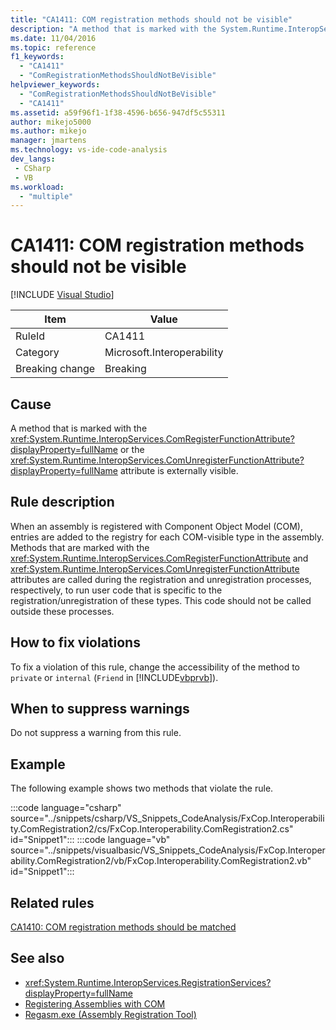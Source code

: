 ```yaml
---
title: "CA1411: COM registration methods should not be visible"
description: "A method that is marked with the System.Runtime.InteropServices.ComRegisterFunctionAttribute or the System.Runtime.InteropServices.ComUnregisterFunctionAttribute attribute is externally visible."
ms.date: 11/04/2016
ms.topic: reference
f1_keywords:
  - "CA1411"
  - "ComRegistrationMethodsShouldNotBeVisible"
helpviewer_keywords:
  - "ComRegistrationMethodsShouldNotBeVisible"
  - "CA1411"
ms.assetid: a59f96f1-1f38-4596-b656-947df5c55311
author: mikejo5000
ms.author: mikejo
manager: jmartens
ms.technology: vs-ide-code-analysis
dev_langs:
 - CSharp
 - VB
ms.workload:
  - "multiple"
---
```

# CA1411: COM registration methods should not be visible

 [!INCLUDE [Visual Studio](~/includes/applies-to-version/vs-not-mac.md)]

|Item|Value|
|-|-|
|RuleId|CA1411|
|Category|Microsoft.Interoperability|
|Breaking change|Breaking|

## Cause

A method that is marked with the <xref:System.Runtime.InteropServices.ComRegisterFunctionAttribute?displayProperty=fullName> or the <xref:System.Runtime.InteropServices.ComUnregisterFunctionAttribute?displayProperty=fullName> attribute is externally visible.

## Rule description
When an assembly is registered with Component Object Model (COM), entries are added to the registry for each COM-visible type in the assembly. Methods that are marked with the <xref:System.Runtime.InteropServices.ComRegisterFunctionAttribute> and <xref:System.Runtime.InteropServices.ComUnregisterFunctionAttribute> attributes are called during the registration and unregistration processes, respectively, to run user code that is specific to the registration/unregistration of these types. This code should not be called outside these processes.

## How to fix violations
To fix a violation of this rule, change the accessibility of the method to `private` or `internal` (`Friend` in [!INCLUDE[vbprvb](../code-quality/includes/vbprvb_md.md)]).

## When to suppress warnings
Do not suppress a warning from this rule.

## Example
The following example shows two methods that violate the rule.

:::code language="csharp" source="../snippets/csharp/VS_Snippets_CodeAnalysis/FxCop.Interoperability.ComRegistration2/cs/FxCop.Interoperability.ComRegistration2.cs" id="Snippet1":::
:::code language="vb" source="../snippets/visualbasic/VS_Snippets_CodeAnalysis/FxCop.Interoperability.ComRegistration2/vb/FxCop.Interoperability.ComRegistration2.vb" id="Snippet1":::

## Related rules
[CA1410: COM registration methods should be matched](../code-quality/ca1410.md)

## See also

- <xref:System.Runtime.InteropServices.RegistrationServices?displayProperty=fullName>
- [Registering Assemblies with COM](/dotnet/framework/interop/registering-assemblies-with-com)
- [Regasm.exe (Assembly Registration Tool)](/dotnet/framework/tools/regasm-exe-assembly-registration-tool)
